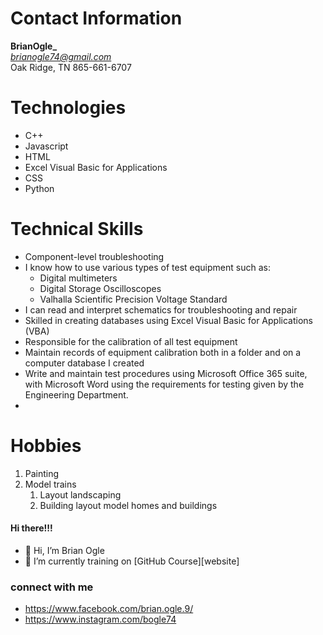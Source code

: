 # Contact Information
**BrianOgle_**<br/>
*brianogle74@gmail.com*<br/>
Oak Ridge, TN
865-661-6707
# Technologies
- C++ 
- Javascript 
- HTML   
- Excel Visual Basic for Applications
- CSS
- Python
# Technical Skills
* Component-level troubleshooting
* I know how to use various types of test equipment such as:
  * Digital multimeters
  * Digital Storage Oscilloscopes
  * Valhalla Scientific Precision Voltage Standard
* I can read and interpret schematics for troubleshooting and repair
* Skilled in creating databases using Excel Visual Basic for Applications (VBA)
* Responsible for the calibration of all test equipment
* Maintain records of equipment calibration both in a folder and on a computer database I created
* Write and maintain test procedures using Microsoft Office 365 suite, with Microsoft Word using the requirements for testing given by the Engineering Department.
* 
# Hobbies
1. Painting
1. Model trains
   1. Layout landscaping
   1. Building layout model homes and buildings
  

#### Hi there!!! 
- 👋 Hi, I’m Brian Ogle
- 🌱 I’m currently training on [GitHub Course][website]

### connect with me
* https://www.facebook.com/brian.ogle.9/
* https://www.instagram.com/bogle74
